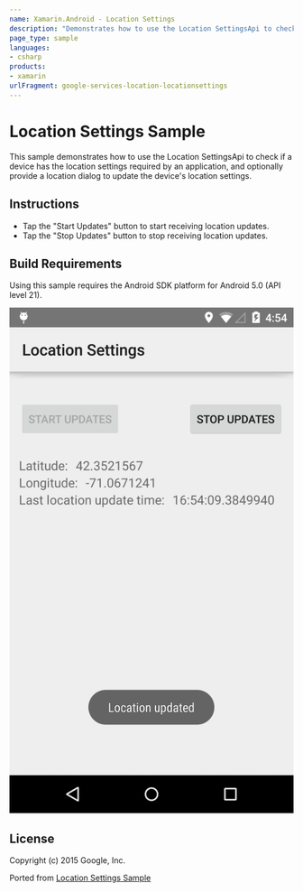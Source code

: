 ```yaml
---
name: Xamarin.Android - Location Settings
description: "Demonstrates how to use the Location SettingsApi to check if a device has the location settings required by an app (Android Lollipop)"
page_type: sample
languages:
- csharp
products:
- xamarin
urlFragment: google-services-location-locationsettings
---
```

# Location Settings Sample

This sample demonstrates how to use the Location SettingsApi to check if a device has the location settings
required by an application, and optionally provide a location dialog to update the device's location settings.

## Instructions

- Tap the "Start Updates" button to start receiving location updates.
- Tap the "Stop Updates" button to stop receiving location updates.

## Build Requirements

Using this sample requires the Android SDK platform for Android 5.0 (API level 21).

![Location Settings Sample application screenshot](Screenshots/screenshot1.png "Location Settings Sample application screenshot")

## License

Copyright (c) 2015 Google, Inc.

Ported from [Location Settings Sample](https://github.com/googlesamples/android-play-location/tree/master/LocationSettings)
